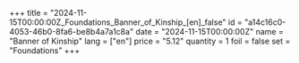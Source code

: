 +++
title = "2024-11-15T00:00:00Z_Foundations_Banner_of_Kinship_[en]_false"
id = "a14c16c0-4053-46b0-8fa6-be8b4a7a1c8a"
date = "2024-11-15T00:00:00Z"
name = "Banner of Kinship"
lang = ["en"]
price = "5.12"
quantity = 1
foil = false
set = "Foundations"
+++
